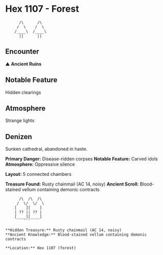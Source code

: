 # Hex 1107 - Forest
```
      /\      /\
     /  \    /  \
    /____\  /____\
      ||      ||
```

## Encounter

▲ **Ancient Ruins**

## Notable Feature

Hidden clearings

## Atmosphere

Strange lights

## Denizen

Sunken cathedral, abandoned in haste.

**Primary Danger:** Disease-ridden corpses
**Notable Feature:** Carved idols
**Atmosphere:** Oppressive silence

**Layout:** 5 connected chambers

**Treasure Found:** Rusty chainmail (AC 14, noisy)
**Ancient Scroll:** Blood-stained vellum containing demonic contracts


```
      /\  /\  /\
     /  \/  \/  \
    [    ][    ]
    | ?? || ?? |
    [____][____]
        ```

**Hidden Treasure:** Rusty chainmail (AC 14, noisy)
**Ancient Knowledge:** Blood-stained vellum containing demonic contracts

**Location:** Hex 1107 (forest)
